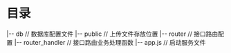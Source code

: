 # 目录
|-- db  // 数据库配置文件
|-- public  // 上传文件存放位置
|-- router  // 接口路由配置
|-- router_handler  // 接口路由业务处理函数
|-- app.js  // 启动服务文件
